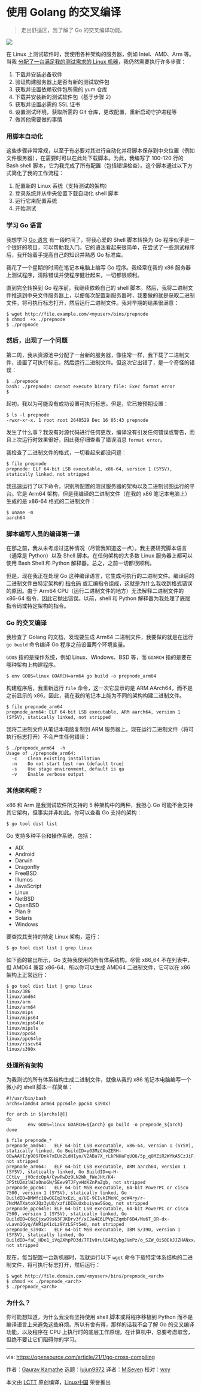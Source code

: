 [#]: collector: "lujun9972"
[#]: translator: "MjSeven"
[#]: reviewer: "wxy"
[#]: publisher: "wxy"
[#]: url: "https://linux.cn/article-13385-1.html"
[#]: subject: "Cross-compiling made easy with Golang"
[#]: via: "https://opensource.com/article/21/1/go-cross-compiling"
[#]: author: "Gaurav Kamathe https://opensource.com/users/gkamathe"

使用 Golang 的交叉编译
======

> 走出舒适区，我了解了 Go 的交叉编译功能。

![](https://img.linux.net.cn/data/attachment/album/202105/13/092632nrg2z17i8vea4cf8.jpg)

在 Linux 上测试软件时，我使用各种架构的服务器，例如 Intel、AMD、Arm 等。当我 [分配了一台满足我的测试需求的 Linux 机器][2]，我仍然需要执行许多步骤：

  1. 下载并安装必备软件
  2. 验证构建服务器上是否有新的测试软件包
  3. 获取并设置依赖软件包所需的 yum 仓库
  4. 下载并安装新的测试软件包（基于步骤 2）
  5. 获取并设置必需的 SSL 证书
  6. 设置测试环境，获取所需的 Git 仓库，更改配置，重新启动守护进程等
  7. 做其他需要做的事情

### 用脚本自动化

这些步骤非常常规，以至于有必要对其进行自动化并将脚本保存到中央位置（例如文件服务器），在需要时可以在此处下载脚本。为此，我编写了 100-120 行的 Bash shell 脚本，它为我完成了所有配置（包括错误检查）。这个脚本通过以下方式简化了我的工作流程：

  1. 配置新的 Linux 系统（支持测试的架构）
  2. 登录系统并从中央位置下载自动化 shell 脚本
  3. 运行它来配置系统
  4. 开始测试

### 学习 Go 语言

我想学习 [Go 语言][3] 有一段时间了，将我心爱的 Shell 脚本转换为 Go 程序似乎是一个很好的项目，可以帮助我入门。它的语法看起来很简单，在尝试了一些测试程序后，我开始着手提高自己的知识并熟悉 Go 标准库。

我花了一个星期的时间在笔记本电脑上编写 Go 程序。我经常在我的 x86 服务器上测试程序，清除错误并使程序健壮起来，一切都很顺利。

直到完全转换到 Go 程序前，我继续依赖自己的 shell 脚本。然后，我将二进制文件推送到中央文件服务器上，以便每次配置新服务器时，我要做的就是获取二进制文件，将可执行标志打开，然后运行二进制文件。我对早期的结果很满意：

```
$ wget http://file.example.com/<myuser>/bins/prepnode
$ chmod  +x ./prepnode
$ ./prepnode
```

### 然后，出现了一个问题

第二周，我从资源池中分配了一台新的服务器，像往常一样，我下载了二进制文件，设置了可执行标志，然后运行二进制文件。但这次它出错了，是一个奇怪的错误：

```
$ ./prepnode
bash: ./prepnode: cannot execute binary file: Exec format error
$
```

起初，我以为可能没有成功设置可执行标志。但是，它已按预期设置：

```
$ ls -l prepnode
-rwxr-xr-x. 1 root root 2640529 Dec 16 05:43 prepnode
```

发生了什么事？我没有对源代码进行任何更改，编译没有引发任何错误或警告，而且上次运行时效果很好，因此我仔细查看了错误消息 `format error`。

我检查了二进制文件的格式，一切看起来都没问题：

```
$ file prepnode
prepnode: ELF 64-bit LSB executable, x86-64, version 1 (SYSV), statically linked, not stripped
```

我迅速运行了以下命令，识别所配置的测试服务器的架构以及二进制试图运行的平台。它是 Arm64 架构，但是我编译的二进制文件（在我的 x86 笔记本电脑上）生成的是 x86-64 格式的二进制文件：

```
$ uname -m
aarch64
```

### 脚本编写人员的编译第一课

在那之前，我从未考虑过这种情况（尽管我知道这一点）。我主要研究脚本语言（通常是 Python）以及 Shell 脚本。在任何架构的大多数 Linux 服务器上都可以使用 Bash Shell 和 Python 解释器。总之，之前一切都很顺利。

但是，现在我正在处理 Go 这种编译语言，它生成可执行的二进制文件。编译后的二进制文件由特定架构的 [指令码][4] 或汇编指令组成，这就是为什么我收到格式错误的原因。由于 Arm64 CPU（运行二进制文件的地方）无法解释二进制文件的 x86-64 指令，因此它抛出错误。以前，shell 和 Python 解释器为我处理了底层指令码或特定架构的指令。

### Go 的交叉编译

我检查了 Golang 的文档，发现要生成 Arm64 二进制文件，我要做的就是在运行 `go build` 命令编译 Go 程序之前设置两个环境变量。

`GOOS` 指的是操作系统，例如 Linux、Windows、BSD 等，而 `GOARCH` 指的是要在哪种架构上构建程序。

```
$ env GOOS=linux GOARCH=arm64 go build -o prepnode_arm64
```

构建程序后，我重新运行 `file` 命令，这一次它显示的是 ARM AArch64，而不是之前显示的 x86。因此，我在我的笔记本上能为不同的架构构建二进制文件。

```
$ file prepnode_arm64
prepnode_arm64: ELF 64-bit LSB executable, ARM aarch64, version 1 (SYSV), statically linked, not stripped
```

我将二进制文件从笔记本电脑复制到 ARM 服务器上。现在运行二进制文件（将可执行标志打开）不会产生任何错误：

```
$ ./prepnode_arm64  -h
Usage of ./prepnode_arm64:
  -c    Clean existing installation
  -n    Do not start test run (default true)
  -s    Use stage environment, default is qa
  -v    Enable verbose output
```

### 其他架构呢？

x86 和 Arm 是我测试软件所支持的 5 种架构中的两种，我担心 Go 可能不会支持其它架构，但事实并非如此。你可以查看 Go 支持的架构：

```
$ go tool dist list
```

Go 支持多种平台和操作系统，包括：

  * AIX
  * Android
  * Darwin
  * Dragonfly
  * FreeBSD
  * Illumos
  * JavaScript
  * Linux
  * NetBSD
  * OpenBSD
  * Plan 9
  * Solaris
  * Windows

要查找其支持的特定 Linux 架构，运行：

```
$ go tool dist list | grep linux
```

如下面的输出所示，Go 支持我使用的所有体系结构。尽管 x86_64 不在列表中，但 AMD64 兼容 x86-64，所以你可以生成 AMD64 二进制文件，它可以在 x86 架构上正常运行：

```
$ go tool dist list | grep linux
linux/386
linux/amd64
linux/arm
linux/arm64
linux/mips
linux/mips64
linux/mips64le
linux/mipsle
linux/ppc64
linux/ppc64le
linux/riscv64
linux/s390x
```

### 处理所有架构

为我测试的所有体系结构生成二进制文件，就像从我的 x86 笔记本电脑编写一个微小的 shell 脚本一样简单：

```
#!/usr/bin/bash
archs=(amd64 arm64 ppc64le ppc64 s390x)

for arch in ${archs[@]}
do
        env GOOS=linux GOARCH=${arch} go build -o prepnode_${arch}
done

```

```
$ file prepnode_*
prepnode_amd64:   ELF 64-bit LSB executable, x86-64, version 1 (SYSV), statically linked, Go BuildID=y03MzCXoZERH-0EwAAYI/p909FDnk7xEUo2LdHIyo/V2ABa7X_rLkPNHaFqUQ6/5p_q8MZiR2WYkA5CzJiF, not stripped
prepnode_arm64:   ELF 64-bit LSB executable, ARM aarch64, version 1 (SYSV), statically linked, Go BuildID=q-H-CCtLv__jVOcdcOpA/CywRwDz9LN2Wk_fWeJHt/K4-3P5tU2mzlWJa0noGN/SEev9TJFyvHdKZnPaZgb, not stripped
prepnode_ppc64:   ELF 64-bit MSB executable, 64-bit PowerPC or cisco 7500, version 1 (SYSV), statically linked, Go BuildID=DMWfc1QwOGIq2hxEzL_u/UE-9CIvkIMeNC_ocW4ry/r-7NcMATXatoXJQz3yUO/xzfiDIBuUxbuiyaw5Goq, not stripped
prepnode_ppc64le: ELF 64-bit LSB executable, 64-bit PowerPC or cisco 7500, version 1 (SYSV), statically linked, Go BuildID=C6qCjxwO9s63FJKDrv3f/xCJa4E6LPVpEZqmbF6B4/Mu6T_OR-dx-vLavn1Gyq/AWR1pK1cLz9YzLSFt5eU, not stripped
prepnode_s390x:   ELF 64-bit MSB executable, IBM S/390, version 1 (SYSV), statically linked, Go BuildID=faC_HDe1_iVq2XhpPD3d/7TIv0rulE4RZybgJVmPz/o_SZW_0iS0EkJJZHANxx/zuZgo79Je7zAs3v6Lxuz, not stripped
```

现在，每当配置一台新机器时，我就运行以下 `wget` 命令下载特定体系结构的二进制文件，将可执行标志打开，然后运行：

```
$ wget http://file.domain.com/<myuser>/bins/prepnode_<arch>
$ chmod +x ./prepnode_<arch>
$ ./prepnode_<arch>
```

### 为什么？

你可能想知道，为什么我没有坚持使用 shell 脚本或将程序移植到 Python 而不是编译语言上来避免这些麻烦。所以有舍有得，那样的话我不会了解 Go 的交叉编译功能，以及程序在 CPU 上执行时的底层工作原理。在计算机中，总要考虑取舍，但绝不要让它们阻碍你的学习。

--------------------------------------------------------------------------------

via: https://opensource.com/article/21/1/go-cross-compiling

作者：[Gaurav Kamathe][a]
选题：[lujun9972][b]
译者：[MjSeven](https://github.com/MjSeven)
校对：[wxy](https://github.com/wxy)

本文由 [LCTT](https://github.com/LCTT/TranslateProject) 原创编译，[Linux中国](https://linux.cn/) 荣誉推出

[a]: https://opensource.com/users/gkamathe
[b]: https://github.com/lujun9972
[1]: https://opensource.com/sites/default/files/styles/image-full-size/public/lead-images/laptop_screen_desk_work_chat_text.png?itok=UXqIDRDD "Person using a laptop"
[2]: https://opensource.com/article/20/12/linux-server
[3]: https://golang.org/
[4]: https://en.wikipedia.org/wiki/Opcode